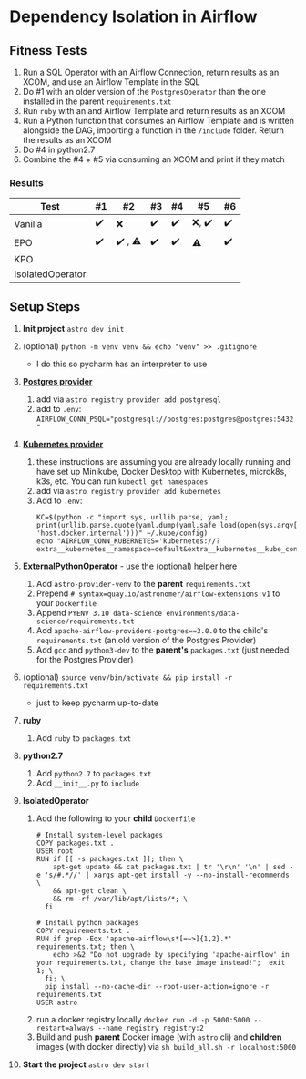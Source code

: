 # Dependency Isolation in Airflow

## Fitness Tests

1) Run a SQL Operator with an Airflow Connection, return results as an XCOM, and use an Airflow Template in the SQL
2) Do #1 with an older version of the `PostgresOperator` than the one installed in the parent `requirements.txt`
3) Run `ruby` with an and Airflow Template and return results as an XCOM
4) Run a Python function that consumes an Airflow Template and is written alongside the DAG, importing a function in the `/include` folder. Return the results as an XCOM
5) Do #4 in python2.7
6) Combine the #4 + #5 via consuming an XCOM and print if they match

### Results

| Test             | #1  | #2      | #3  | #4  | #5      | #6  |
|------------------|-----|---------|-----|-----|---------|-----|
| Vanilla          | ✔️  | ❌       | ✔️  | ✔️  | ❌, ✔️ ️ | ✔️  |
| EPO              | ✔️  | ✔️ , ⚠️ | ✔️  | ✔️  | ⚠️      | ✔️  |
| KPO              |     |         |     |     |         |     |
| IsolatedOperator |     |         |     |     |         |     |

## Setup Steps

1) **Init project** `astro dev init`
2) (optional) `python -m venv venv && echo "venv" >> .gitignore`
    - I do this so pycharm has an interpreter to use

   [//]: # (3&#41; `astro registry provider add amazon` - adds the [Amazon provider]&#40;https://registry.astronomer.io/providers/apache-airflow-providers-amazon/versions/8.3.1/&#41;)
3) **[Postgres provider](https://registry.astronomer.io/providers/apache-airflow-providers-postgres)**
    1) add via `astro registry provider add postgresql`
    2) add to `.env`: `AIRFLOW_CONN_PSQL="postgresql://postgres:postgres@postgres:5432"`
4) **[Kubernetes provider](https://registry.astronomer.io/providers/apache-airflow-providers-cncf-kubernetes)**
    1) these instructions are assuming you are already locally running and have set up Minikube, Docker Desktop with
       Kubernetes, microk8s, k3s, etc. You can run `kubectl get namespaces`
    2) add via `astro registry provider add kubernetes`
    2) Add to `.env`:
        ```shell
        KC=$(python -c "import sys, urllib.parse, yaml; print(urllib.parse.quote(yaml.dump(yaml.safe_load(open(sys.argv[1]))).replace('127.0.0.1', 'host.docker.internal')))" ~/.kube/config)
        echo "AIRFLOW_CONN_KUBERNETES='kubernetes://?extra__kubernetes__namespace=default&extra__kubernetes__kube_config=$KC'"
        ```
5) **ExternalPythonOperator** - [use the (optional) helper here](https://github.com/astronomer/astro-provider-venv/)
    1) Add `astro-provider-venv` to the **parent** `requirements.txt`
    2) Prepend `# syntax=quay.io/astronomer/airflow-extensions:v1` to your `Dockerfile`
    3) Append `PYENV 3.10 data-science environments/data-science/requirements.txt`
    4) Add `apache-airflow-providers-postgres==3.0.0` to the child's `requirements.txt` (an old version of the Postgres
       Provider)
    5) Add `gcc` and `python3-dev` to the **parent's** `packages.txt` (just needed for the Postgres Provider)
6) (optional) `source venv/bin/activate && pip install -r requirements.txt`
    - just to keep pycharm up-to-date
7) **ruby**
    1) Add `ruby` to `packages.txt`
8) **python2.7**
    1) Add `python2.7` to `packages.txt`
    2) Add `__init__.py` to `include`
9) **IsolatedOperator**
    1) Add the following to your **child** `Dockerfile`
        ```
        # Install system-level packages
        COPY packages.txt .
        USER root
        RUN if [[ -s packages.txt ]]; then \
            apt-get update && cat packages.txt | tr '\r\n' '\n' | sed -e 's/#.*//' | xargs apt-get install -y --no-install-recommends \
            && apt-get clean \
            && rm -rf /var/lib/apt/lists/*; \
          fi
 
        # Install python packages
        COPY requirements.txt .
        RUN if grep -Eqx 'apache-airflow\s*[=~>]{1,2}.*' requirements.txt; then \
            echo >&2 "Do not upgrade by specifying 'apache-airflow' in your requirements.txt, change the base image instead!";  exit 1; \
          fi; \
          pip install --no-cache-dir --root-user-action=ignore -r requirements.txt
        USER astro
       ```
    2) run a docker registry locally `docker run -d -p 5000:5000 --restart=always --name registry registry:2`
    3) Build and push **parent** Docker image (with `astro` cli) and **children** images (with docker directly) via `sh build_all.sh -r localhost:5000`
10) **Start the project** `astro dev start` 

